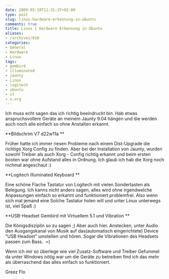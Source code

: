 ```yaml
---
date: 2009-05-10T11:31:37+02:00
type: post
slug: linux-hardware-erkennung-in-ubuntu
comments: true
title: Linux | Hardware Erkennung in Ubuntu
aliases:
- /archives/610
categories:
- General
- Hardware
- Linux
tags:
- gembird
- illuminated
- jaunty
- Linux
- logitech
- ubuntu
- v7
- x.org
---
```


Ich muss echt sagen das ich richtig beeindruckt bin. Hab etwas anspruchsvollere Geräte an meinem Jaunty 9.04 hängen und die werden auch noch alle einfach so ohne Anstalten erkannt.

**Bildschrim V7 d22w11a **

Früher hatte ich immer riesen Probleme nach einem Dist-Upgrade die richtige Xorg Config zu finden. Aber bei der Installation von Jaunty, wurden sowohl Treiber als auch Xorg - Config richtig erkannt und beim ersten booten war ohne Aufstand alles in Ordnung. Ich glaub ich hab die Xorg noch nichmal angeschaut :)

**Logitech Illuminated Keyboard
**

Eine schöne Flache Tastatur von Logitech mit vielen Sondertasten als Belegung. Ich kanns nicht anders sagen, alles wird ohne irgendwelche Anpassungen einfach so erkannt und funktioniert problemfrei. Also wenn sich mal jemand eine Solche Tastatur holen will und unter Linux unterwegs ist, viel Spaß :)

**USB-Headset Gembird mit Virtuellem 5.1 und Vibration **

Die Königsdisziplin so zu sagen ;) Aber auch hier. Anstecken, unter Audio den Ausgangskanal von Musik auf das(automatisch eingerichtete) Device "USB Headset" umstellen und hören. Sogar die Vibrationen des Headsets passen zum Bass.  =)

Wenn ich mir so überlege wie viel Zusatz-Software und Treiber Gefummel da unter Windows nötig war um die Geräte zu betreiben find ich das mehr als überraschend das alles einfach so funktioniert.

Greez Flo
